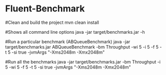 # Fluent-Benchmark

#Clean and build the project
mvn clean install

#Shows all command line options
java -jar target/benchmarks.jar -h

#Run a particular benchmark (ABQueueBenchmark)
java -jar target/benchmarks.jar ABQueueBenchmark -bm Throughput -wi 5 -i 5 -f 5 -t 5 -si true -jvmArgs "-Xms2048m -Xmx2048m"


#Run all the benchmarks
java -jar target/benchmarks.jar -bm Throughput -i 5 -wi 5 -f 5 -t 5 -si true -jvmArgs "-Xms2048m -Xmx2048m"
